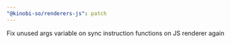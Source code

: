 ```yaml
---
"@kinobi-so/renderers-js": patch
---
```


Fix unused args variable on sync instruction functions on JS renderer again
